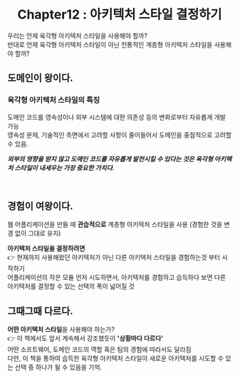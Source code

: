 <div align="center">
  <h1>Chapter12 : 아키텍처 스타일 결정하기</h1>
</div>

우리는 언제 육각형 아키텍처 스타일을 사용해야 할까?<br>
반대로 언제 육각형 아키텍처 스타일이 아닌 전통적인 계층형 아키텍처 스타일을 사용해야 할까?

## 도메인이 왕이다.
### 육각형 아키텍처 스타일의 특징
도메인 코드를 영속성이나 외부 시스템에 대한 의존성 등의 변화로부터 자유롭게 개발 가능<br>
영속성 문제, 기술적인 측면에서 고려할 사항이 줄어들어서 도메인을 중점적으로 고려할 수 있음.


***외부의 영향을 받지 않고 도메인 코드를 자유롭게 발전시킬 수 있다는 것은 육각형 아키텍처 스타일이 내세우는 가장 중요한 가치다.***

<br>

## 경험이 여왕이다.
웹 어플리케이션을 만들 때 **관습적으로** 계층형 아키텍처 스타일을 사용 (경험한 것을 변경 없이 그대로 유지)

**아키텍처 스타일을 결정하려면**<br>
 👉 현재까지 사용해왔던 아키텍처가 아닌 다른 아키텍처 스타일을 경험하는것 부터 시작하기<br>
어플리케이션의 작은 모듈 먼저 시도하면서, 아키텍처를 경험하고 습득하다 보면 다른 아키텍처를 결정할 수 있는 선택의 폭이 넓어질 것

## 그때그때 다르다.
**어떤 아키텍처 스타일**을 사용해야 하는가?<br>
👉 이 책에서도 앞서 계속해서 강조했듯이 **'상황마다 다르다'**<br>
어떤 소프트웨어, 도메인 코드의 역할 혹은 팀의 경험에 따라서도 달라짐<br>
다만, 이 책을 통하여 습득한 육각형 아키텍처 스타일이 새로운 아키텍처를 시도할 수 있는 선택 중 하나가 될 수 있음을 기억.